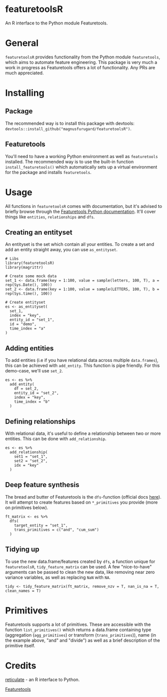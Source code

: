 # featuretoolsR
An R interface to the Python module Featuretools.

# General
`featuretoolsR` provides functionality from the Python module `featuretools`, which aims to automate feature engineering. This package is very much a work in progress as Featuretools offers a lot of functionality. Any PRs are much appreciated.

# Installing

## Package
The recommended way is to install this package with devtools: `devtools::install_github("magnusfurugard/featuretoolsR")`.

## Featuretools
You'll need to have a working Python environment as well as `featuretools` installed. The recommended way is to use the built-in function `install_featuretools()` which automatically sets up a virtual environment for the package and installs `featuretools`.

# Usage
All functions in `featuretoolsR` comes with documentation, but it's advised to briefly browse through the [Featuretools Python documentation](https://docs.featuretools.com/index.html). It'll cover things like `entities`, `relationships` and `dfs`. 

## Creating an entityset
An entityset is the set which contain all your entities. To create a set and add an entity straight away, you can use `as_entityset`. 
```
# Libs
library(featuretoolsR)
library(magrittr)

# Create some mock data
set_1 <- data.frame(key = 1:100, value = sample(letters, 100, T), a = rep(Sys.Date(), 100))
set_2 <- data.frame(key = 1:100, value = sample(LETTERS, 100, T), b = rep(Sys.time(), 100))

# Create entityset
es <- as_entityset(
  set_1, 
  index = "key", 
  entity_id = "set_1", 
  id = "demo", 
  time_index = "a"
)
```

## Adding entities
To add entities (i.e if you have relational data across multiple `data.frames`), this can be achieved with `add_entity`. This function is pipe friendly. For this demo-case, we'll use `set_2`.
```
es <- es %>%
  add_entity(
    df = set_2, 
    entity_id = "set_2", 
    index = "key", 
    time_index = "b"
  )
```

## Defining relationships
With relational data, it's useful to define a relationship between two or more entities. This can be done with `add_relationship`.
```
es <- es %>%
  add_relationship(
    set1 = "set_1", 
    set2 = "set_2", 
    idx = "key"
  )
```

## Deep feature synthesis
The bread and butter of Featuretools is the `dfs`-function (official docs [here](https://docs.featuretools.com/automated_feature_engineering/afe.html#)). It will attempt to create features based on `*_primitives` you provide (more on primitives below).
```
ft_matrix <- es %>%
  dfs(
    target_entity = "set_1", 
    trans_primitives = c("and", "cum_sum")
  )
```

## Tidying up
To use the new data.frame/features created by `dfs`, a function unique for `featuretoolsR`, `tidy_feature_matrix` can be used. A few "nice-to-have" arguments can be passed to clean the new data, like removing near zero variance variables, as well as replacing `NaN` with `NA`.
```
tidy <- tidy_feature_matrix(ft_matrix, remove_nzv = T, nan_is_na = T, clean_names = T)
```

# Primitives
Featuretools supports a lot of primitives. These are accessible with the function `list_primitives()` which returns a data.frame containing type (aggregation (`agg_primitives`) or transform (`trans_primitives`)), name (in the example above, "and" and "divide") as well as a brief description of the primitive itself.

# Credits
[reticulate](https://github.com/rstudio/reticulate) - an R interface to Python.

[Featuretools](https://github.com/Featuretools/featuretools)
